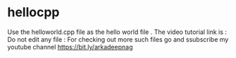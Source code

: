 # hellocpp
Use the helloworld.cpp file as the hello world file . 
The video tutorial link is :
Do not edit any file :
For checking out more such files go and ssubscribe my youtube channel 
https://bit.ly/arkadeepnag

